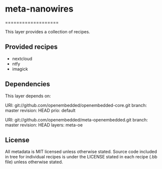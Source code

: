 # meta-nanowires
===================

This layer provides a collection of recipes.

Provided recipes
----------------

- nextcloud
- ntfy
- imagick

Dependencies
------------
This layer depends on:

URI: git://github.com/openembedded/openembedded-core.git
branch: master
revision: HEAD
prio: default

URI: git://github.com/openembedded/meta-openembedded.git
branch: master
revision: HEAD
layers: meta-oe

License
-------

All metadata is MIT licensed unless otherwise stated. Source code included
in tree for individual recipes is under the LICENSE stated in each recipe
(.bb file) unless otherwise stated.
